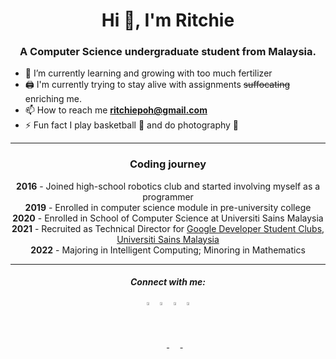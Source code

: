 <h1 align="center">Hi 👋, I'm Ritchie</h1>
<h3 align="center">A Computer Science undergraduate student from Malaysia.</h3>

- 🌱 I’m currently learning and growing with too much fertilizer
- 🖨 I'm currently trying to stay alive with assignments ~~suffocating~~ enriching me.
- 📫 How to reach me **ritchiepoh@gmail.com**
- ⚡ Fun fact I play basketball 🏀 and do photography 📸
---
<h3 align="center">Coding journey</h3>
<p align="center">
<b>2016</b> - Joined high-school robotics club and started involving myself as a programmer <br>
<b>2019</b> - Enrolled in computer science module in pre-university college <br>
<b>2020</b> - Enrolled in School of Computer Science at Universiti Sains Malaysia <br>
<b>2021</b> - Recruited as Technical Director for <a href="https://gdsc.community.dev/universiti-sains-malaysia/">Google Developer Student Clubs, Universiti Sains Malaysia</a> <br>
<b>2022</b> - Majoring in Intelligent Computing; Minoring in Mathematics
</p>

---
<h5 align="center">Connect with me:</h5>
<p align="center">
<a href="https://fb.com/ritchie.poh/" target="blank"><img align="center" src="https://cdn-icons-png.flaticon.com/512/174/174848.png" alt="ritchie poh" height="3.5%" width="3.5%" /></a> <a href="https://instagram.com/ritchie_918" target="blank"><img align="center" src="https://cdn-icons-png.flaticon.com/512/174/174855.png" alt="ritchie_918" height="3.5%" width="3.5%" /> </a> <a href="https://www.hackerrank.com/ritchiepoh" target="blank"><img align="center" src="https://upload.wikimedia.org/wikipedia/commons/4/40/HackerRank_Icon-1000px.png" alt="ritchiepoh" height="3.5%" width="3.5%" /> </a><a href="https://www.linkedin.com/in/ritchie-p-892b31115/" target="blank"><img align="center" src="https://cdn-icons-png.flaticon.com/512/174/174857.png" alt="ritchiepoh" height="3.5%" width="3.5%" /></a>

</p>